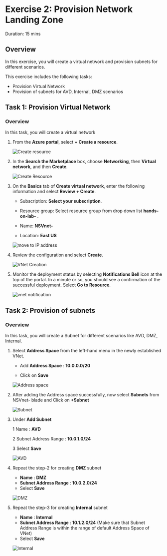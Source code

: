 
# Exercise 2: Provision Network Landing Zone

Duration: 15 mins

## Overview

In this exercise, you will create a virtual network and provision subnets for different scenarios.

This exercise includes the following tasks:

* Provision Virtual Network 
* Provision of subnets for AVD, Internal, DMZ scenarios


## Task 1: Provision Virtual Network 

### Overview

In this task, you will create a virtual network




1.  From the **Azure portal**, select **+ Create a resource**.

     ![Create resource](https://github.com/Divyasri199/AIW-Azure-Network-Solutions/blob/prod/media/createRS.png?raw=true)
     
2.  In the **Search the Marketplace** box, choose **Networking**, then **Virtual network**, and then **Create**. 

     ![Create Resource](https://github.com/Divyasri199/AIW-Azure-Network-Solutions/blob/prod/media/netvnet.png?raw=true)
     
3. On the **Basics** tab of **Create virtual network**, enter the following information and select **Review + Create**.

    -  Subscription: **Select your subscription**.
  
    -  Resource group: Select resource group from drop down list **hands-on-lab-<inject key="DeploymentID" enableCopy="false"/>** .

    -  Name: **NSVnet-<inject key="DeploymentID" enableCopy="false"/>**

    -  Location: **East US**

     ![move to IP address](https://github.com/Divyasri199/AIW-Azure-Network-Solutions/blob/prod/media/vnet.png?raw=true)

7.  Review the configuration and select **Create**.

     ![VNet Creation](https://github.com/Divyasri199/AIW-Azure-Network-Solutions/blob/prod/media/createVnet1.png?raw=true)

8.  Monitor the deployment status by selecting **Notifications Bell** icon at the top of the portal. In a minute or so, you should see a confirmation of the successful deployment. Select **Go to Resource**.

     ![vnet notification](https://github.com/Divyasri199/AIW-Azure-Network-Solutions/blob/prod/media/gotoforVnet.png?raw=true)

## Task 2: Provision of subnets
  
### Overview

In this task, you will create a Subnet for different scenarios like AVD, DMZ, Internal.




1.  Select **Address Space** from the left-hand menu in the newly established VNet.
    
     - Add **Address Space** : **10.0.0.0/20**

     -  Click on **Save**

     ![Address space](https://github.com/Divyasri199/AIW-Azure-Network-Solutions/blob/prod/media/address.png?raw=true)
     
2.  After adding the Address space successfully, now select **Subnets** from NSVnet-<inject key="DeploymentID" enableCopy="false"/> blade and Click on **+Subnet**

      ![Subnet](https://github.com/Divyasri199/AIW-Azure-Network-Solutions/blob/prod/media/subnet.png?raw=true)
      
3. Under **Add Subnet** 

    1 Name : **AVD**
    
    2 Subnet Address Range : **10.0.1.0/24**
    
    3 Select **Save**

    ![AVD](https://github.com/Divyasri199/AIW-Azure-Network-Solutions/blob/prod/media/AVD.png?raw=true)
    
4. Repeat the step-2 for creating **DMZ** subnet

    - **Name** : **DMZ**
    - **Subnet Address Range** : **10.0.2.0/24**
    - Select **Save**

    ![DMZ](https://github.com/Divyasri199/AIW-Azure-Network-Solutions/blob/prod/media/DMZ.png?raw=true)
    
5. Repeat the step-3 for creating **Internal** subnet

    - **Name** : **Internal**
    - **Subnet Address Range** : **10.1.2.0/24** (Make sure that Subnet Address Range is within the range of default Address Space of VNet)
    - Select **Save**
    
    ![Internal](https://github.com/Divyasri199/AIW-Azure-Network-Solutions/blob/prod/media/internnal2.png?raw=true)
